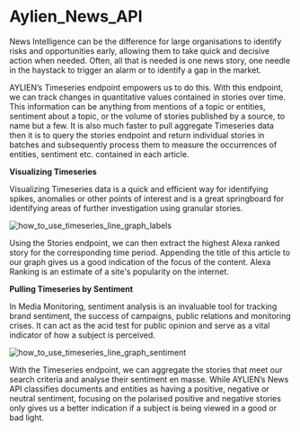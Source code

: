 # Aylien_News_API

News Intelligence can be the difference for large organisations to identify risks and opportunities early, allowing them to take quick and decisive action when needed. Often, all that is needed is one news story, one needle in the haystack to trigger an alarm or to identify a gap in the market. 

AYLIEN’s Timeseries endpoint empowers us to do this. With this endpoint, we can track changes in quantitative values contained in stories over time. This information can be anything from mentions of a topic or entities, sentiment about a topic, or the volume of stories published by a source, to name but a few. It is also much faster to pull aggregate Timeseries data then it is to query the stories endpoint and return individual stories in batches and subsequently process them to measure the occurrences of entities, sentiment etc. contained in each article.

**Visualizing Timeseries**

Visualizing Timeseries data is a quick and efficient way for identifying spikes, anomalies or other points of interest and is a great springboard for identifying areas of further investigation using granular stories. 

![how_to_use_timeseries_line_graph_labels](https://user-images.githubusercontent.com/26651731/111426199-4e732300-871a-11eb-9fb4-b3dfd3172511.png)


Using the Stories endpoint, we can then extract the highest Alexa ranked story for the corresponding time period. Appending the title of this article to our graph gives us a good indication of the focus of the content. Alexa Ranking is an estimate of a site's popularity on the internet.

**Pulling Timeseries by Sentiment**

In Media Monitoring, sentiment analysis is an invaluable tool for tracking brand sentiment, the success of campaigns, public relations and monitoring crises. It can act as the acid test for public opinion and serve as a vital indicator of how a subject is perceived. 

![how_to_use_timeseries_line_graph_sentiment](https://user-images.githubusercontent.com/26651731/111426245-5fbc2f80-871a-11eb-8b47-98a8330906a5.png)

With the Timeseries endpoint, we can aggregate the stories that meet our search criteria and analyse their sentiment en masse. While AYLIEN’s News API classifies documents and entities as having a positive, negative or neutral sentiment, focusing on the polarised positive and negative stories only gives us a better indication if a subject is being viewed in a good or bad light.




